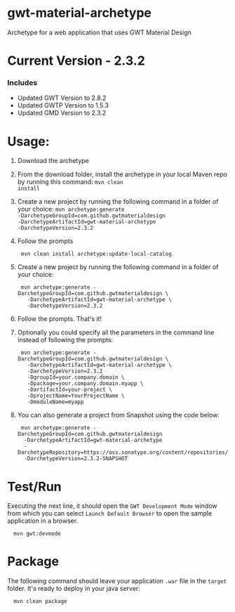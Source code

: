 # gwt-material-archetype
Archetype for a web application that uses GWT Material Design

# Current Version - 2.3.2
### Includes
- Updated GWT Version to 2.8.2
- Updated GWTP Version to 1.5.3
- Updated GMD Version to  2.3.2

# Usage:
1. Download the archetype
2. From the download folder, install the archetype in your local Maven repo by running this command: <code>mvn clean install</code>
3. Create a new project by running the following command in a folder of your choice: <code>mvn archetype:generate -DarchetypeGroupId=com.github.gwtmaterialdesign -DarchetypeArtifactId=gwt-material-archetype -DarchetypeVersion=2.3.2</code>
4. Follow the prompts

        mvn clean install archetype:update-local-catalog

3. Create a new project by running the following command in a folder of your choice:

        mvn archetype:generate -DarchetypeGroupId=com.github.gwtmaterialdesign \
          -DarchetypeArtifactId=gwt-material-archetype \
          -DarchetypeVersion=2.3.2

4. Follow the prompts. That's it!

5. Optionally you could specify all the parameters in the command line instead of following the prompts:

        mvn archetype:generate -DarchetypeGroupId=com.github.gwtmaterialdesign \
          -DarchetypeArtifactId=gwt-material-archetype \
          -DarchetypeVersion=2.3.2
          -DgroupId=your.company.domain \
          -Dpackage=your.company.domain.myapp \
          -DartifactId=your-project \
          -DprojectName=YourProjectName \
          -DmoduleName=myapp
          
6. You can also generate a project from Snapshot using the code below:

        mvn archetype:generate -DarchetypeGroupId=com.github.gwtmaterialdesign 
         -DarchetypeArtifactId=gwt-material-archetype 
         -DarchetypeRepository=https://oss.sonatype.org/content/repositories/snapshots/
         -DarchetypeVersion=2.3.2-SNAPSHOT
     
# Test/Run

Executing the next line, it should open the `GWT Development Mode` window from which you can select `Launch Default Browser` to open the sample application in a browser.

      mvn gwt:devmode

# Package

The following command should leave your application `.war` file in the `target` folder. It's ready to deploy in your java server:

      mvn clean package
